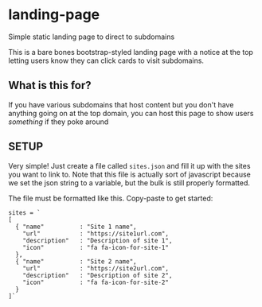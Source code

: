 # landing-page
Simple static landing page to direct to subdomains

This is a bare bones bootstrap-styled landing page with a notice at the top letting users know they can click cards to visit subdomains.

## What is this for?
If you have various subdomains that host content but you don't have anything going on at the top domain, you can host this page to show users _something_ if they poke around

## SETUP
Very simple! Just create a file called `sites.json` and fill it up with the sites you want to link to. Note that this file is actually sort of javascript because we set the json string to a variable, but the bulk is still properly formatted.

The file must be formatted like this. Copy-paste to get started:

```
sites = `
[
  { "name"          : "Site 1 name",
    "url"           : "https://site1url.com",
    "description"   : "Description of site 1",
    "icon"          : "fa fa-icon-for-site-1"
  },
  { "name"          : "Site 2 name",
    "url"           : "https://site2url.com",
    "description"   : "Description of site 2",
    "icon"          : "fa fa-icon-for-site-2"
  }
]`
```
